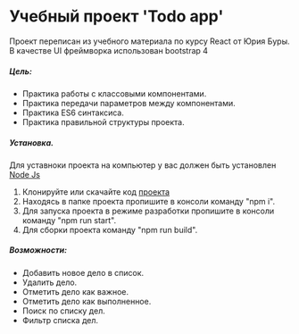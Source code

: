 # Учебный проект 'Todo app'

Проект переписан из учебного материала по курсу React от Юрия Буры. В качестве UI фреймворка использован bootstrap 4

##### Цель:

- Практика работы с классовыми компонентами.
- Практика передачи параметров между компонентами.
- Практика ES6 синтаксиса.
- Практика правильной структуры проекта.

##### Установка.

Для уставноки проекта на компьютер у вас должен быть установлен [Node Js](https://nodejs.org/en/)

1. Клонируйте или скачайте код [проекта](https://github.com/MKvaratshelia/todo-app-react.git)
2. Находясь в папке проекта пропишите в консоли команду "npm i".
3. Для запуска проекта в режиме разработки пропишите в консоли команду "npm run start".
4. Для сборки проекта команду "npm run build".

##### Возможности:

- Добавить новое дело в список.
- Удалить дело.
- Отметить дело как важное.
- Отметить дело как выполненное.
- Поиск по списку дел.
- Фильтр списка дел.
